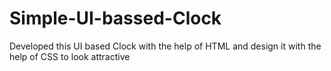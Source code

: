 # Simple-UI-bassed-Clock
Developed this UI based Clock with  the help of HTML  and design it with the help of CSS to look attractive
